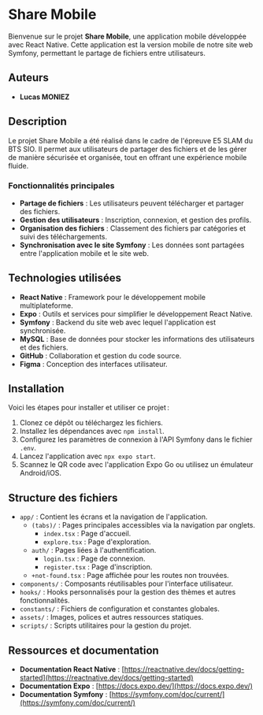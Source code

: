 # Share Mobile

Bienvenue sur le projet **Share Mobile**, une application mobile développée avec React Native. Cette application est la version mobile de notre site web Symfony, permettant le partage de fichiers entre utilisateurs.

## Auteurs

- **Lucas MONIEZ**

## Description

Le projet Share Mobile a été réalisé dans le cadre de l'épreuve E5 SLAM du BTS SIO. Il permet aux utilisateurs de partager des fichiers et de les gérer de manière sécurisée et organisée, tout en offrant une expérience mobile fluide.

### Fonctionnalités principales

- **Partage de fichiers** : Les utilisateurs peuvent télécharger et partager des fichiers.
- **Gestion des utilisateurs** : Inscription, connexion, et gestion des profils.
- **Organisation des fichiers** : Classement des fichiers par catégories et suivi des téléchargements.
- **Synchronisation avec le site Symfony** : Les données sont partagées entre l'application mobile et le site web.

## Technologies utilisées

- **React Native** : Framework pour le développement mobile multiplateforme.
- **Expo** : Outils et services pour simplifier le développement React Native.
- **Symfony** : Backend du site web avec lequel l'application est synchronisée.
- **MySQL** : Base de données pour stocker les informations des utilisateurs et des fichiers.
- **GitHub** : Collaboration et gestion du code source.
- **Figma** : Conception des interfaces utilisateur.

## Installation

Voici les étapes pour installer et utiliser ce projet :
1. Clonez ce dépôt ou téléchargez les fichiers.  
2. Installez les dépendances avec `npm install`.  
3. Configurez les paramètres de connexion à l'API Symfony dans le fichier `.env`.  
4. Lancez l'application avec `npx expo start`.  
5. Scannez le QR code avec l'application Expo Go ou utilisez un émulateur Android/iOS.

## Structure des fichiers

- `app/` : Contient les écrans et la navigation de l'application.
  - `(tabs)/` : Pages principales accessibles via la navigation par onglets.
    - `index.tsx` : Page d'accueil.
    - `explore.tsx` : Page d'exploration.
  - `auth/` : Pages liées à l'authentification.
    - `login.tsx` : Page de connexion.
    - `register.tsx` : Page d'inscription.
  - `+not-found.tsx` : Page affichée pour les routes non trouvées.
- `components/` : Composants réutilisables pour l'interface utilisateur.
- `hooks/` : Hooks personnalisés pour la gestion des thèmes et autres fonctionnalités.
- `constants/` : Fichiers de configuration et constantes globales.
- `assets/` : Images, polices et autres ressources statiques.
- `scripts/` : Scripts utilitaires pour la gestion du projet.

## Ressources et documentation

- **Documentation React Native** : [https://reactnative.dev/docs/getting-started](https://reactnative.dev/docs/getting-started)
- **Documentation Expo** : [https://docs.expo.dev/](https://docs.expo.dev/)
- **Documentation Symfony** : [https://symfony.com/doc/current/](https://symfony.com/doc/current/)
